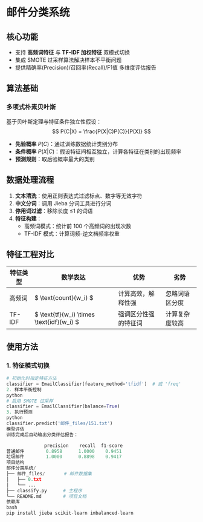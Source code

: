 # 邮件分类系统

## 核心功能
- 支持 ​**高频词特征** 与 ​**TF-IDF 加权特征** 双模式切换
- 集成 SMOTE 过采样算法解决样本不平衡问题
- 提供精确率(Precision)/召回率(Recall)/F1值 多维度评估报告

## 算法基础
### 多项式朴素贝叶斯
基于贝叶斯定理与特征条件独立性假设：
$$ P(C|X) = \frac{P(X|C)P(C)}{P(X)} $$
- ​**先验概率** $P(C)$：通过训练数据统计类别分布
- ​**条件概率** $P(X|C)$：假设特征间相互独立，计算各特征在类别的出现频率
- ​**预测规则**：取后验概率最大的类别

## 数据处理流程
1. ​**文本清洗**：使用正则表达式过滤标点、数字等无效字符
2. ​**中文分词**：调用 Jieba 分词工具进行分词
3. ​**停用词过滤**：移除长度 ≤1 的词语
4. ​**特征构建**：
   - 高频词模式：统计前 100 个高频词的出现次数
   - TF-IDF 模式：计算词频-逆文档频率权重

## 特征工程对比
| 特征类型   | 数学表达                          | 优势                        | 劣势                  |
|------------|----------------------------------|----------------------------|-----------------------|
| 高频词     | $ \text{count}(w_i) $           | 计算高效，解释性强          | 忽略词语区分度        |
| TF-IDF     | $ \text{tf}(w_i) \times \text{idf}(w_i) $ | 强调区分性强的特征词        | 计算复杂度较高        |

## 使用方法
### 1. 特征模式切换
```python
# 初始化时指定特征方法
classifier = EmailClassifier(feature_method='tfidf')  # 或 'freq'
2. 样本平衡控制
python
# 启用 SMOTE 过采样
classifier = EmailClassifier(balance=True)
3. 执行预测
python
classifier.predict('邮件_files/151.txt')
模型评估
训练完成后自动输出分类评估报告：

              precision    recall  f1-score
普通邮件        0.8958      1.0000    0.9451
垃圾邮件        1.0000      0.8898    0.9417
项目结构
邮件分类系统/
├── 邮件_files/       # 邮件数据集
│   ├── 0.txt
│   └── ...
├── classify.py      # 主程序
└── README.md        # 项目文档
依赖库
bash
pip install jieba scikit-learn imbalanced-learn
